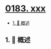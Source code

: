 # [0183. xxx](https://github.com/Tdahuyou/TNotes.leetcode/tree/main/notes/0183.%20xxx)

<!-- region:toc -->

- [1. 📝 概述](#1--概述)

<!-- endregion:toc -->

## 1. 📝 概述
